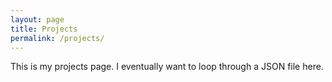 ```yaml
---
layout: page
title: Projects
permalink: /projects/
---
```

This is my projects page. I eventually want to loop through a JSON file here.
